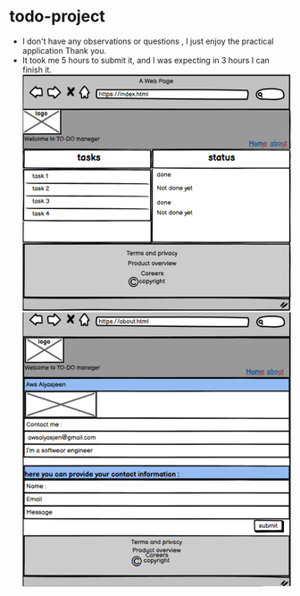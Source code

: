 # todo-project
*  I don't have any  observations or questions , I just enjoy the practical application Thank you.
* It took me 5 hours to submit it, and I was expecting in 3 hours I can finish it.
![index wireframe](.\assets\index.png)
![about wireframe](.\assets\about.png)
